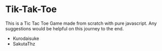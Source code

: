 # Tik-Tak-Toe

This is a Tic Tac Toe Game made from scratch with pure javascript.
Any suggestions would be helpful on this journey to the end.

- Kurodaisuke
- SakutaThz
